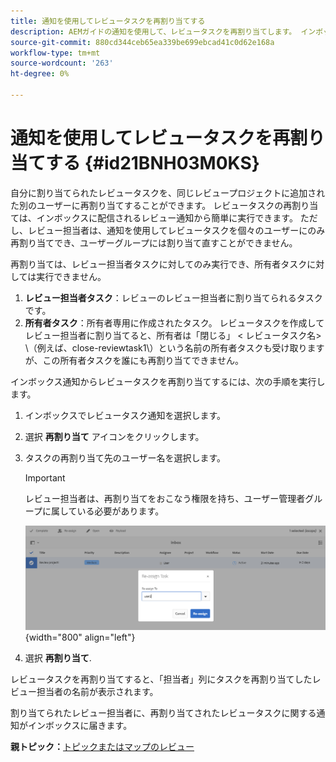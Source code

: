 ```yaml
---
title: 通知を使用してレビュータスクを再割り当てする
description: AEMガイドの通知を使用して、レビュータスクを再割り当てします。 インボックス通知からレビュー担当者タスクを再割り当てする方法を説明します。
source-git-commit: 880cd344ceb65ea339be699ebcad41c0d62e168a
workflow-type: tm+mt
source-wordcount: '263'
ht-degree: 0%

---
```


# 通知を使用してレビュータスクを再割り当てする {#id21BNH03M0KS}

自分に割り当てられたレビュータスクを、同じレビュープロジェクトに追加された別のユーザーに再割り当てすることができます。 レビュータスクの再割り当ては、インボックスに配信されるレビュー通知から簡単に実行できます。 ただし、レビュー担当者は、通知を使用してレビュータスクを個々のユーザーにのみ再割り当てでき、ユーザーグループには割り当て直すことができません。

再割り当ては、レビュー担当者タスクに対してのみ実行でき、所有者タスクに対しては実行できません。

1. **レビュー担当者タスク**：レビューのレビュー担当者に割り当てられるタスクです。
1. **所有者タスク**：所有者専用に作成されたタスク。 レビュータスクを作成してレビュー担当者に割り当てると、所有者は「閉じる」 &lt; レビュータスク名\> \（例えば、close-reviewtask1\）という名前の所有者タスクも受け取りますが、この所有者タスクを誰にも再割り当てできません。

インボックス通知からレビュータスクを再割り当てするには、次の手順を実行します。

1. インボックスでレビュータスク通知を選択します。
1. 選択 **再割り当て** アイコンをクリックします。
1. タスクの再割り当て先のユーザー名を選択します。

   >[!IMPORTANT]
   >
   > レビュー担当者は、再割り当てをおこなう権限を持ち、ユーザー管理者グループに属している必要があります。

   ![](images/reassign-user-inbox.png){width="800" align="left"}

1. 選択 **再割り当て**.

レビュータスクを再割り当てすると、「担当者」列にタスクを再割り当てしたレビュー担当者の名前が表示されます。

割り当てられたレビュー担当者に、再割り当てされたレビュータスクに関する通知がインボックスに届きます。

**親トピック：**[&#x200B;トピックまたはマップのレビュー](review.md)
